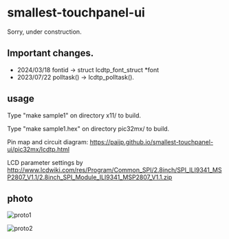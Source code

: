 # smallest-touchpanel-ui

Sorry, under construction.

## Important changes.

- 2024/03/18 fontid -> struct lcdtp_font_struct *font
- 2023/07/22 polltask() -> lcdtp_polltask().

## usage

Type "make sample1" on directory x11/ to build.

Type "make sample1.hex" on directory pic32mx/ to build.

Pin map and circuit diagram: https://paijp.github.io/smallest-touchpanel-ui/pic32mx/lcdtp.html

LCD parameter settings by http://www.lcdwiki.com/res/Program/Common_SPI/2.8inch/SPI_ILI9341_MSP2807_V1.1/2.8inch_SPI_Module_ILI9341_MSP2807_V1.1.zip

## photo

![proto1](https://paijp.github.io/smallest-touchpanel-ui/image/proto1.jpeg)

![proto2](https://paijp.github.io/smallest-touchpanel-ui/image/proto2.jpeg)
